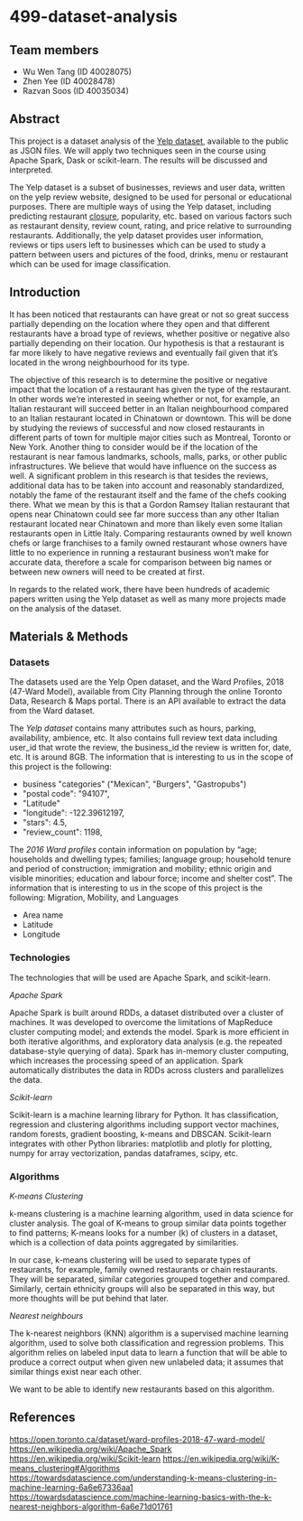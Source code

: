 # 499-dataset-analysis

## Team members

- Wu Wen Tang (ID 40028075)
- Zhen Yee (ID 40028478)
- Razvan Soos (ID 40035034)

## Abstract
This project is a dataset analysis of the [Yelp dataset](https://www.yelp.com/dataset), available to the public as JSON files. We will apply two techniques seen in the course using Apache Spark, Dask or scikit-learn. The results will be discussed and interpreted.

The Yelp dataset is a subset of businesses, reviews and user data, written on the yelp review website, designed to be used for personal or educational purposes. There are multiple ways of using the Yelp dataset, including predicting restaurant [closure](https://towardsdatascience.com/using-yelp-data-to-predict-restaurant-closure-8aafa4f72ad6), popularity, etc. based on various factors such as restaurant density, review count, rating, and price relative to surrounding restaurants. Additionally, the yelp dataset provides user information, reviews or tips users left to businesses which can be used to study a pattern between users and pictures of the food, drinks, menu or restaurant which can be used for image classification.

## Introduction
It has been noticed that restaurants can have great or not so great success partially depending on the location where they open and that different restaurants have a broad type of reviews, whether positive or negative also partially depending on their location. Our hypothesis is that a restaurant is far more likely to have negative reviews and eventually fail given that it’s located in the wrong neighbourhood for its type.

The objective of this research is to determine the positive or negative impact that the location of a restaurant has given the type of the restaurant. In other words we’re interested in seeing whether or not, for example, an Italian restaurant will succeed better in an Italian neighbourhood compared to an Italian restaurant located in Chinatown or downtown. This will be done by studying the reviews of successful and now closed restaurants in different parts of town for multiple major cities such as Montreal, Toronto or New York. Another thing to consider would be if the location of the restaurant is near famous landmarks, schools, malls, parks, or other public infrastructures. We believe that would have influence on the success as well. A significant problem in this research is that tesides the reviews, additional data has to be taken into account and reasonably standardized, notably the fame of the restaurant itself and the fame of the chefs cooking there. What we mean by this is that a Gordon Ramsey Italian restaurant that opens near Chinatown could see far more success than any other Italian restaurant located near Chinatown and more than likely even some Italian restaurants open in Little Italy. Comparing restaurants owned by well known chefs or large franchises to a family owned restaurant whose owners have little to no experience in running a restaurant business won’t make for accurate data, therefore a scale for comparison between big names or between new owners will need to be created at first.

In regards to the related work, there have been hundreds of academic papers written using the Yelp dataset as well as many more projects made on the analysis of the dataset.

## Materials & Methods
### Datasets
The datasets used are the Yelp Open dataset, and the Ward Profiles, 2018 (47-Ward Model), available from City Planning through the online Toronto Data, Research & Maps portal. There is an API available to extract the data from the Ward dataset.

The _Yelp dataset_ contains many attributes such as hours, parking, availability, ambience, etc. It also contains full review text data including user_id that wrote the review, the business_id the review is written for, date, etc. It is around 8GB. The information that is interesting to us in the scope of this project is the following:
- business "categories" ("Mexican", "Burgers", "Gastropubs")
- "postal code": "94107",
- "Latitude"
- "longitude": -122.39612197,
- "stars": 4.5,
- "review_count": 1198,

The _2016 Ward profiles_ contain information on population by “age; households and dwelling types; families; language group; household tenure and period of construction; immigration and mobility; ethnic origin and visible minorities; education and labour force; income and shelter cost”. The information that is interesting to us in the scope of this project is the following:
Migration, Mobility, and Languages
- Area name
- Latitude
- Longitude 

### Technologies
The technologies that will be used are Apache Spark, and scikit-learn.

_Apache Spark_

Apache Spark is built around RDDs, a dataset distributed over a cluster of machines. It was developed to overcome the limitations of MapReduce cluster computing model; and extends the model. Spark is more efficient in both iterative algorithms, and exploratory data analysis (e.g. the repeated database-style querying of data). Spark has in-memory cluster computing, which increases the processing speed of an application. Spark automatically distributes the data in RDDs across clusters and parallelizes the data.

_Scikit-learn_

Scikit-learn is a machine learning library for Python. It has classification, regression and clustering algorithms including support vector machines, random forests, gradient boosting, k-means and DBSCAN. Scikit-learn integrates with other Python libraries: matplotlib and plotly for plotting, numpy for array vectorization, pandas dataframes, scipy, etc. 

### Algorithms
_K-means Clustering_

k-means clustering is a machine learning algorithm, used in data science for cluster analysis. The goal of K-means to group similar data points together to find patterns; K-means looks for a number (k) of clusters in a dataset, which is a collection of data points aggregated by similarities.

In our case, k-means clustering will be used to separate types of restaurants, for example, family owned restaurants or chain restaurants. They will be separated, similar categories grouped together and compared. Similarly, certain ethnicity groups will also be separated in this way, but more thoughts will be put behind that later.

_Nearest neighbours_

The k-nearest neighbors (KNN) algorithm is a supervised machine learning algorithm, used to solve both classification and regression problems. This algorithm relies on labeled input data to learn a function that will be able to produce a correct output when given new unlabeled data; it assumes that similar things exist near each other.

We want to be able to identify new restaurants based on this algorithm.


## References
https://open.toronto.ca/dataset/ward-profiles-2018-47-ward-model/
https://en.wikipedia.org/wiki/Apache_Spark
https://en.wikipedia.org/wiki/Scikit-learn
https://en.wikipedia.org/wiki/K-means_clustering#Algorithms
https://towardsdatascience.com/understanding-k-means-clustering-in-machine-learning-6a6e67336aa1
https://towardsdatascience.com/machine-learning-basics-with-the-k-nearest-neighbors-algorithm-6a6e71d01761


